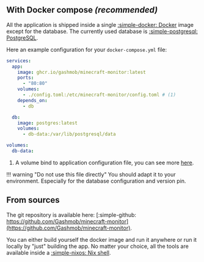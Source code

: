 ## With Docker compose *(recommended)*

All the application is shipped inside a single [:simple-docker: Docker](https://www.docker.com/) image except for the database. The currently used database is [:simple-postgresql: PostgreSQL](https://hub.docker.com/_/postgres).

Here an example configuration for your `docker-compose.yml` file:

```yaml
services:
  app:
    image: ghcr.io/gashmob/minecraft-monitor:latest
    ports:
      - "80:80"
    volumes:
      - ./config.toml:/etc/minecraft-monitor/config.toml # (1)
    depends_on:
      - db

  db:
    image: postgres:latest
    volumes:
      - db-data:/var/lib/postgresql/data

volumes:
  db-data:
```

1. A volume bind to application configuration file, you can see more [here](../configuration/application/config.toml.md).

!!! warning "Do not use this file directly"
    You should adapt it to your environment. Especially for the database configuration and version pin.

## From sources

The git repository is available here: [:simple-github: https://github.com/Gashmob/minecraft-monitor](https://github.com/Gashmob/minecraft-monitor).

You can either build yourself the docker image and run it anywhere or run it locally by "just" building the app. No matter your choice, all the tools are available inside a [:simple-nixos: Nix shell](https://nixos.org/).
